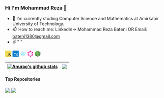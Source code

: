 ### Hi I'm Mohammad Reza 👋


- 🌱 I’m currently studing Computer Science and Mathematics at Amirkabir University of Technology.
- 📫 How to reach me: Linkedin-> Mohammad Reza Bateni OR Email: bateni1380@gmail.com
- ✌ " "


<code><img height="20" alt="javascript" src="https://raw.githubusercontent.com/github/explore/80688e429a7d4ef2fca1e82350fe8e3517d3494d/topics/javascript/javascript.png"></code>
<code><img height="20" alt="typescript" src="https://raw.githubusercontent.com/github/explore/80688e429a7d4ef2fca1e82350fe8e3517d3494d/topics/typescript/typescript.png"></code>
<code><img height="20" alt="react" src="https://raw.githubusercontent.com/github/explore/80688e429a7d4ef2fca1e82350fe8e3517d3494d/topics/react/react.png"></code>
<code><img height="20" alt="graphql" src="https://raw.githubusercontent.com/github/explore/5c058a388828bb5fde0bcafd4bc867b5bb3f26f3/topics/graphql/graphql.png"></code>
<code><img height="20" alt="nodejs" src="https://raw.githubusercontent.com/github/explore/80688e429a7d4ef2fca1e82350fe8e3517d3494d/topics/nodejs/nodejs.png"></code>    


| <a href="https://github.com/anuraghazra/github-readme-stats"><img align="center" src="https://github-readme-stats.vercel.app/api?username=bateni1380&show_icons=true&include_all_commits=true&theme=buefy&hide_border=true" alt="Anurag's github stats" /></a> | <a href="https://github.com/anuraghazra/github-readme-stats"><img align="center" src="https://github-readme-stats.vercel.app/api/top-langs/?username=bateni1380&layout=compact&theme=buefy&hide_border=true" /></a> |
| ------------- | ------------- |

#### Top Repositories

<a href="https://github.com/bateni1380/Numpy_Full_Tutorial">
  <img align="center" src="https://github-readme-stats.vercel.app/api/pin/?username=bateni1380&repo=Numpy_Full_Tutorial" />
</a>


<a href="https://github.com/bateni1380/check_point_handler">
  <img align="center" src="https://github-readme-stats.vercel.app/api/pin/?username=bateni1380&repo=check_point_handler" /> 
